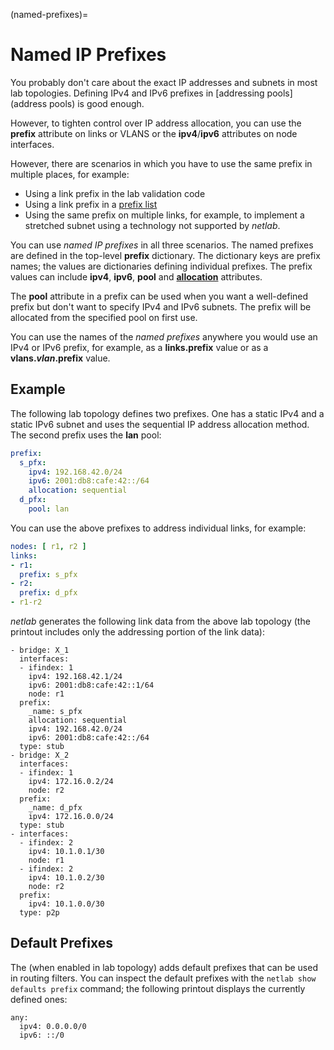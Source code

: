 (named-prefixes)=
# Named IP Prefixes

You probably don't care about the exact IP addresses and subnets in most lab topologies. Defining IPv4 and IPv6 prefixes in [addressing pools](address pools) is good enough.

However, to tighten control over IP address allocation, you can use the **prefix** attribute on links or VLANS or the **ipv4**/**ipv6** attributes on node interfaces.

However, there are scenarios in which you have to use the same prefix in multiple places, for example:

* Using a link prefix in the lab validation code
* Using a link prefix in a [prefix list](generic-routing-prefixes)
* Using the same prefix on multiple links, for example, to implement a stretched subnet using a technology not supported by _netlab_.

You can use *named IP prefixes* in all three scenarios. The named prefixes are defined in the top-level **prefix** dictionary. The dictionary keys are prefix names; the values are dictionaries defining individual prefixes. The prefix values can include **ipv4**, **ipv6**, **pool** and **[allocation](addr-allocation-sequential)** attributes.

The **pool** attribute in a prefix can be used when you want a well-defined prefix but don't want to specify IPv4 and IPv6 subnets. The prefix will be allocated from the specified pool on first use.

You can use the names of the *named prefixes* anywhere you would use an IPv4 or IPv6 prefix, for example, as a **links.prefix** value or as a **vlans._vlan_.prefix** value.

## Example

The following lab topology defines two prefixes. One has a static IPv4 and a static IPv6 subnet and uses the sequential IP address allocation method. The second prefix uses the **lan** pool:

```yaml
prefix:
  s_pfx:
    ipv4: 192.168.42.0/24
    ipv6: 2001:db8:cafe:42::/64
    allocation: sequential
  d_pfx:
    pool: lan
```

You can use the above prefixes to address individual links, for example:

```yaml
nodes: [ r1, r2 ]
links:
- r1:
  prefix: s_pfx
- r2:
  prefix: d_pfx
- r1-r2
```

_netlab_ generates the following link data from the above lab topology (the printout includes only the addressing portion of the link data):

```
- bridge: X_1
  interfaces:
  - ifindex: 1
    ipv4: 192.168.42.1/24
    ipv6: 2001:db8:cafe:42::1/64
    node: r1
  prefix:
    _name: s_pfx
    allocation: sequential
    ipv4: 192.168.42.0/24
    ipv6: 2001:db8:cafe:42::/64
  type: stub
- bridge: X_2
  interfaces:
  - ifindex: 1
    ipv4: 172.16.0.2/24
    node: r2
  prefix:
    _name: d_pfx
    ipv4: 172.16.0.0/24
  type: stub
- interfaces:
  - ifindex: 2
    ipv4: 10.1.0.1/30
    node: r1
  - ifindex: 2
    ipv4: 10.1.0.2/30
    node: r2
  prefix:
    ipv4: 10.1.0.0/30
  type: p2p
```

## Default Prefixes

The [](generic-routing) (when enabled in lab topology) adds default prefixes that can be used in routing filters. You can inspect the default prefixes with the `netlab show defaults prefix` command; the following printout displays the currently defined ones:

```
any:
  ipv4: 0.0.0.0/0
  ipv6: ::/0
```
